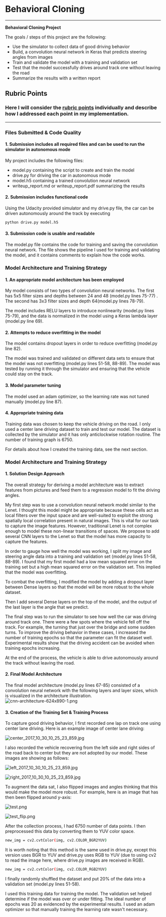 # **Behavioral Cloning** 

---

**Behavioral Cloning Project**

The goals / steps of this project are the following:
* Use the simulator to collect data of good driving behavior
* Build, a convolution neural network in Keras that predicts steering angles from images
* Train and validate the model with a training and validation set
* Test that the model successfully drives around track one without leaving the road
* Summarize the results with a written report


[//]: # (Image References)

[image1]: ./examples/placeholder.png "Model Visualization"
[image2]: ./examples/placeholder.png "Grayscaling"
[image3]: ./examples/placeholder_small.png "Recovery Image"
[image4]: ./examples/placeholder_small.png "Recovery Image"
[image5]: ./examples/placeholder_small.png "Recovery Image"
[image6]: ./examples/placeholder_small.png "Normal Image"
[image7]: ./examples/placeholder_small.png "Flipped Image"

## Rubric Points
### Here I will consider the [rubric points](https://review.udacity.com/#!/rubrics/432/view) individually and describe how I addressed each point in my implementation.  

---
### Files Submitted & Code Quality

#### 1. Submission includes all required files and can be used to run the simulator in autonomous mode

My project includes the following files:
* model.py containing the script to create and train the model
* drive.py for driving the car in autonomous mode
* model.h5 containing a trained convolution neural network 
* writeup_report.md or writeup_report.pdf summarizing the results

#### 2. Submission includes functional code
Using the Udacity provided simulator and my drive.py file, the car can be driven autonomously around the track by executing 
```sh
python drive.py model.h5
```

#### 3. Submission code is usable and readable

The model.py file contains the code for training and saving the convolution neural network. The file shows the pipeline I used for training and validating the model, and it contains comments to explain how the code works.

### Model Architecture and Training Strategy

#### 1. An appropriate model architecture has been employed

My model consists of two types of convolution neural networks. The first has 5x5 filter sizes and depths between 24 and 48 (model.py lines 75-77) . The second has 3x3 filter sizes and depth 64(model.py lines 78-79).

The model includes RELU layers to introduce nonlinearity (model.py lines 75-79), and the data is normalized in the model using a Keras lambda layer (model.py line 69). 

#### 2. Attempts to reduce overfitting in the model

The model contains dropout layers in order to reduce overfitting (model.py line 82). 

The model was trained and validated on different data sets to ensure that the model was not overfitting (model.py lines 51-58, 88-89). The model was tested by running it through the simulator and ensuring that the vehicle could stay on the track.

#### 3. Model parameter tuning

The model used an adam optimizer, so the learning rate was not tuned manually (model.py line 87).

#### 4. Appropriate training data

Training data was chosen to keep the vehicle driving on the road. I only used a center lane driving dataset to train and test our model. The dataset is collected by the simulator and it has only anticlockwise rotation routine. The number of training graph is 6750.

For details about how I created the training data, see the next section. 

### Model Architecture and Training Strategy

#### 1. Solution Design Approach

The overall strategy for deriving a model architecture was to extract features from pictures and feed them to a regression model to fit the driving angles.

My first step was to use a convolution neural network model similar to the Lenet. I thought this model might be appropriate because these cells act as local filters over the input space and are well-suited to exploit the strong spatially local correlation present in natural images. This is vital for our task to capture the image features. However, traditional Lenet is not complex enough to model these non-linear transitions of spaces. We propose to add several CNN layers to the Lenet so that the model has more capacity to capture the features.

In order to gauge how well the model was working, I split my image and steering angle data into a training and validation set (model.py lines 51-58, 88-89). I found that my first model had a low mean squared error on the training set but a high mean squared error on the validation set. This implied that the model was overfitting. 

To combat the overfitting, I modified the model by adding a dropout layer between Dense layers so that the model will be more robust to the whole dataset.

Then I add several Dense layers on the top of the model, and the output of the last layer is the angle that we predict.

The final step was to run the simulator to see how well the car was driving around track one. There were a few spots where the vehicle fell off the track. For example, the turning that just over the bridge and some sudden turns. To improve the driving behavior in these cases, I increased the number of training epochs so that the parameter can fit the dataset well. Experimental results show that the driving accident can be avoided when training epochs increasing.

At the end of the process, the vehicle is able to drive autonomously around the track without leaving the road.

#### 2. Final Model Architecture

The final model architecture (model.py lines 67-85) consisted of a convolution neural network with the following layers and layer sizes, which is visualized in the architecture illustration.
![cnn-architecture-624x890-1.png](http://upload-images.jianshu.io/upload_images/6982894-81af4213543284a5.png?imageMogr2/auto-orient/strip%7CimageView2/2/w/1240)




#### 3. Creation of the Training Set & Training Process

To capture good driving behavior, I first recorded one lap on track one using center lane driving. Here is an example image of center lane driving:

![center_2017_10_30_10_25_23_859.jpg](http://upload-images.jianshu.io/upload_images/6982894-bb5eda3fcaa8d9a7.jpg?imageMogr2/auto-orient/strip%7CimageView2/2/w/1240)


I also recorded the vehicle recovering from the left side and right sides of the road back to center but they are not adopted by our model. These images are showing as follows:

![left_2017_10_30_10_25_23_859.jpg](http://upload-images.jianshu.io/upload_images/6982894-af13a8bc0d67941a.jpg?imageMogr2/auto-orient/strip%7CimageView2/2/w/1240)

![right_2017_10_30_10_25_23_859.jpg](http://upload-images.jianshu.io/upload_images/6982894-3c55d15432ddb6ec.jpg?imageMogr2/auto-orient/strip%7CimageView2/2/w/1240)


To augment the data sat, I also flipped images and angles thinking that this would make the model more robust. For example, here is an image that has then been flipped around y-axis:

![test.png](http://upload-images.jianshu.io/upload_images/6982894-3ad7062e8f8e0eb3.png?imageMogr2/auto-orient/strip%7CimageView2/2/w/1240)

![test_flip.png](http://upload-images.jianshu.io/upload_images/6982894-924eeba31038a57b.png?imageMogr2/auto-orient/strip%7CimageView2/2/w/1240)


After the collection process, I had 6750 number of data points. I then preprocessed this data by converting them to YUV color space.
```sh
new_img = cv2.cvtColor(img, cv2.COLOR_BGR2YUV)
```
It is worth noting that this method is the same used in drive.py, except this version uses BGR to YUV and drive.py uses RGB to YUV (due to using cv2 to read the image here, where drive.py images are received in RGB).
```sh
new_img = cv2.cvtColor(img, cv2.COLOR_RGB2YUV)
```


I finally randomly shuffled the dataset and put 20% of the data into a validation set (model.py lines 51-58). 

I used this training data for training the model. The validation set helped determine if the model was over or under fitting. The ideal number of epochs was 20 as evidenced by the experimental results. I used an adam optimizer so that manually training the learning rate wasn't necessary.

